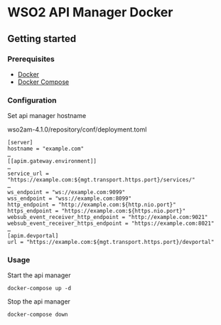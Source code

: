 # WSO2 API Manager Docker

## Getting started

### Prerequisites

- [Docker](https://docs.docker.com/engine/install/)
- [Docker Compose](https://docs.docker.com/compose/install/)

### Configuration

Set api manager hostname

wso2am-4.1.0/repository/conf/deployment.toml

```
[server]
hostname = "example.com"
…
[[apim.gateway.environment]]
…
service_url = "https://example.com:${mgt.transport.https.port}/services/"
…
ws_endpoint = "ws://example.com:9099"
wss_endpoint = "wss://example.com:8099"
http_endpoint = "http://example.com:${http.nio.port}"
https_endpoint = "https://example.com:${https.nio.port}"
websub_event_receiver_http_endpoint = "http://example.com:9021"
websub_event_receiver_https_endpoint = "https://example.com:8021"
…
[apim.devportal]
url = "https://example.com:${mgt.transport.https.port}/devportal"
```

### Usage

Start the api manager

```
docker-compose up -d
```

Stop the api manager

```
docker-compose down
```
